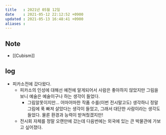 ```yaml
---
title   : 2021년 05월 12일
date    : 2021-05-12 22:12:52 +0900
updated : 2021-05-13 16:48:41 +0900
aliases : 
---
```

## Note
- [[Cubism]]

## log 
- 피카소전에 갔다왔다.  
	- 피카소의 인성에 대해선 예전에 알게되어서 사람은 좋아하지 않았지만 그림을 보니 예술은 예술이구나 하는 생각이 들었다. 
		- 그림알못이지만... 어마어마한 작품 수를(이번 전시말고도) 생각하니 정말 그림에 푹 빠져 살았다는 생각이 들었고, 그래서 대단한 사람이라는 생각도 들었다. 물론 환경과 능력이 받쳐줬겠지만! 
	- 전시회 자체를 정말 오랜만에 갔는데 다음번에는 외국에 있는 큰 박물관에 가보고 싶어졌다. 
